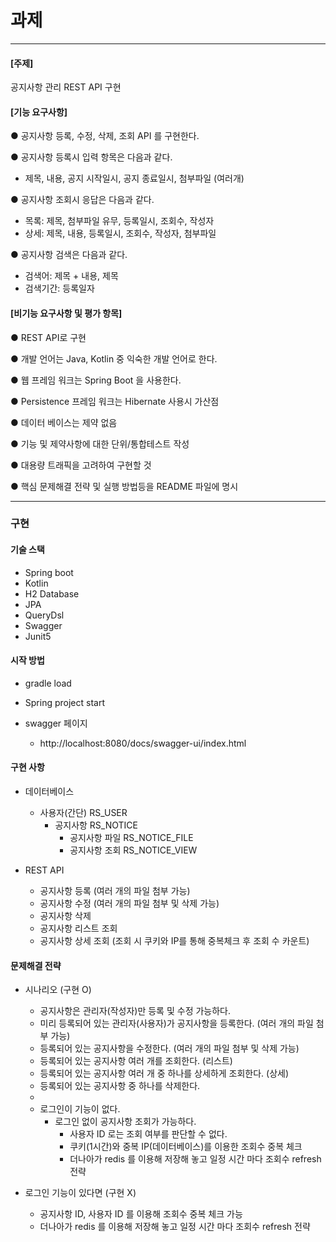 # 과제

---

#### [주제]
공지사항 관리 REST API 구현

#### [기능 요구사항]
● 공지사항 등록, 수정, 삭제, 조회 API 를 구현한다.

● 공지사항 등록시 입력 항목은 다음과 같다.

- 제목, 내용, 공지 시작일시, 공지 종료일시, 첨부파일 (여러개)
  
● 공지사항 조회시 응답은 다음과 같다.
- 목록: 제목, 첨부파일 유무, 등록일시, 조회수, 작성자
- 상세: 제목, 내용, 등록일시, 조회수, 작성자, 첨부파일
  
● 공지사항 검색은 다음과 같다.
- 검색어: 제목 + 내용, 제목
- 검색기간: 등록일자

#### [비기능 요구사항 및 평가 항목]
● REST API로 구현

● 개발 언어는 Java, Kotlin 중 익숙한 개발 언어로 한다.

● 웹 프레임 워크는 Spring Boot 을 사용한다.

● Persistence 프레임 워크는 Hibernate 사용시 가산점

● 데이터 베이스는 제약 없음

● 기능 및 제약사항에 대한 단위/통합테스트 작성

● 대용량 트래픽을 고려하여 구현할 것

● 핵심 문제해결 전략 및 실행 방법등을 README 파일에 명시

---

### 구현

#### 기술 스택
- Spring boot
- Kotlin
- H2 Database
- JPA
- QueryDsl
- Swagger
- Junit5

#### 시작 방법
- gradle load
- Spring project start

- swagger 페이지
  - http://localhost:8080/docs/swagger-ui/index.html

#### 구현 사항

- 데이터베이스
  - 사용자(간단) RS_USER
    - 공지사항  RS_NOTICE
      - 공지사항 파일   RS_NOTICE_FILE
      - 공지사항 조회   RS_NOTICE_VIEW

- REST API
  - 공지사항 등록 (여러 개의 파일 첨부 가능)
  - 공지사항 수정 (여러 개의 파일 첨부 및 삭제 가능)
  - 공지사항 삭제 
  - 공지사항 리스트 조회 
  - 공지사항 상세 조회 (조회 시 쿠키와 IP를 통해 중복체크 후 조회 수 카운트)


#### 문제해결 전략

- 시나리오 (구현 O)
  - 공지사항은 관리자(작성자)만 등록 및 수정 가능하다. 
  - 미리 등록되어 있는 관리자(사용자)가 공지사항을 등록한다. (여러 개의 파일 첨부 가능)
  - 등록되어 있는 공지사항을 수정한다. (여러 개의 파일 첨부 및 삭제 가능)
  - 등록되어 있는 공지사항 여러 개를 조회한다. (리스트)
  - 등록되어 있는 공지사항 여러 개 중 하나를 상세하게 조회한다. (상세)
  - 등록되어 있는 공지사항 중 하나를 삭제한다.
  - 
  - 로그인이 기능이 없다. 
    - 로그인 없이 공지사항 조회가 가능하다.
      - 사용자 ID 로는 조회 여부를 판단할 수 없다.
      - 쿠키(1시간)와 중복 IP(데이터베이스)를 이용한 조회수 중복 체크
      - 더나아가 redis 를 이용해 저장해 놓고 일정 시간 마다 조회수 refresh 전략
      


- 로그인 기능이 있다면 (구현 X)
  - 공지사항 ID, 사용자 ID 를 이용해 조회수 중복 체크 가능
  - 더나아가 redis 를 이용해 저장해 놓고 일정 시간 마다 조회수 refresh 전략
